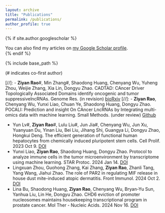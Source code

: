 ```yaml
---
layout: archive
title: "Publications"
permalink: /publications/
author_profile: true
---
```


{% if site.author.googlescholar %}
  <div class="wordwrap">You can also find my articles on <a href="{{site.author.googlescholar}}">my Google Scholar profile</a>.</div>
{% endif %}

{% include base_path %}

(\# indicates co-first author)

[//]: - **Ziyan Rao**\#, Min Zhang\#, Shaodong Huang, Chenyang Wu, Yuheng Zhou, Weijie Zhang, Xia Lin, Dongyu Zhao. CADTAD: CAncer Driver Topologically Associated Domains identify oncogenic and tumor suppressivelncRNAs. Genome Res. (in revision) [bioRxiv](https://www.biorxiv.org/content/10.1101/2024.03.19.585685v1)
[//]: - **Ziyan Rao**, Chenyang Wu, Yunxi Liao, Chuan Ye, Shaodong Huang, Dongyu Zhao. POCALI: Prediction and insight On CAncer LncRNAs by Integrating multi-omics data with machine learning. Small Methods. (under review) [Github](https://github.com/starrzy/POCALI)
- Yun Lv\#, **Ziyan Rao**\#, Lulu Liu\#, Jun Jia\#, Chenyang Wu, Jun Xu, Yuanyuan Du, Yinan Liu, Bei Liu, Jihang Shi, Guangya Li, Dongyu Zhao, Hongkui Deng. The efficient generation of functional human hepatocytes from chemically induced pluripotent stem cells. Cell Prolif. 2023 Oct 9. [DOI](https://doi.org/10.1111/cpr.13540)
- Yunxi Liao, **Ziyan Rao**, Shaodong Huang, Dongyu Zhao. Protocol to analyze immune cells in the tumor microenvironment by transcriptome using machine learning. STAR Protoc. 2024 Jan 14. [DOI](https://doi.org/10.1016/j.xpro.2023.102684)
- Lingxuan Zhou, Guohong Zhang, Kai Zhang, **Ziyan Rao**, Zhanli Tang, Yang Wang, Jiahui Zhao. The role of PAR2 in regulating MIF release in house dust mite-induced atopic dermatitis. Front Immunol. 2024 Oct 2. [DOI](https://doi.org/10.3389/fimmu.2024.1478292)
- Lina Bu, Shaodong Huang, **Ziyan Rao**, Chenyang Wu, Bryan-Yu Sun, Yanhua Liu, Lin He, Dongyu Zhao. CHD6 eviction of promoter nucleosomes maintains housekeeping transcriptional program in prostate cancer. Mol Ther - Nucleic Acids. 2024 Nov 16. [DOI](https://doi.org/10.1016/j.omtn.2024.102397)




